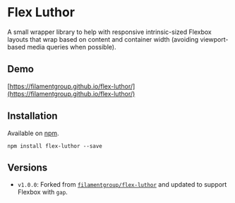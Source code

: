 # Flex Luthor

A small wrapper library to help with responsive intrinsic-sized Flexbox layouts that wrap based on content and container width (avoiding viewport-based media queries when possible).

## Demo

[https://filamentgroup.github.io/flex-luthor/](https://filamentgroup.github.io/flex-luthor/)

## Installation

Available on [npm](https://www.npmjs.com/package/@zachleat/flex-luthor).

```
npm install flex-luthor --save
```

## Versions

* `v1.0.0`: Forked from [`filamentgroup/flex-luthor`](https://github.com/filamentgroup/flex-luthor/) and updated to support Flexbox with `gap`.